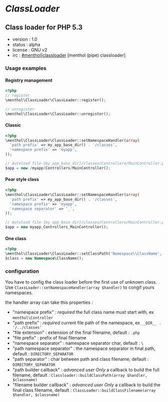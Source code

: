 # *ClassLoader*
## Class loader for PHP 5.3

* version : 1.0
* status : alpha
* license : GNU v2
* irc : [#menthol|classloader](irc://irc.freenode.net#menthol|classloader "menthol classloader chatroom") [menthol (pipe) classloader]

### Usage examples

#### Registry management

```php
<?php
// register
\menthol\ClassLoader\ClassLoader::register();

// unregister
\menthol\ClassLoader\ClassLoader::unregister();
```

#### Classic

```php
<?php
\menthol\ClassLoader\ClassLoader::setNamespaceHandler(array(
  'path prefix' => my_app_base_dir() . '/classes',
  'namespace prefix' => 'myapp',
));

// Autoload file {my_app_base_dir}/classes/Controllers/MainController.php
$app = new /myapp/Controllers/MainController();
```
#### Pear style class

```php
<?php
\menthol\ClassLoader\ClassLoader::setNamespaceHandler(array(
  'path prefix' => my_app_base_dir() . '/classes',
  'namespace prefix' => 'myapp',
  'namespace separator' => '_',
));

// Autoload file {my_app_base_dir}/classes/Controllers/MainController.php
$app = new myapp_Controllers_MainController();
```

#### One class

```php
<?php
\menthol\ClassLoader\ClassLoader::setClassPath('Namespace\\ClassName', '/path/to/class.php');
$class = new Namespace\ClassName();
```

### configuration
You have to config the class loader before the first use of unknown class.
Use `ClassLoader::setNamespaceHandler(array $handler)` to congif yours namespaces.

the handler array can take this properties :

* "namespace prefix" : *required* the full class name must start with, ex `menthol\Controller`
* "path prefix" : *required* current file path of the namespace, ex `__DIR__ . '/../classes'`
* "file extension" : extension of the final filename, default : `.php`
* "file prefix" : prefix of final filename
* "namespace separator" : namespace separator char, default : `\`
* "path namespace separator" : the namespace separator in final path, default : `DIRECTORY_SEPARATOR`
* "path separator" : char between path and class filename, default : `DIRECTORY_SEPARATOR`
* "path builder callback" : *advanced user Only* a callback to build the full filename, default : `Classloader::buildClassPath(array $handler, $classname)`
* "filename builder callback" : *advanced user Only* a callback to build the final class filename, default : `ClassLoader::buildClassFilename(array $handler, $classname)`
